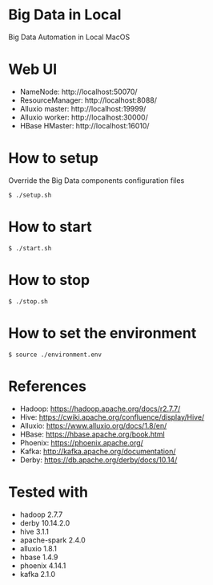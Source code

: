 # Big Data in Local
Big Data Automation in Local MacOS

# Web UI
* NameNode: http://localhost:50070/
* ResourceManager: http://localhost:8088/
* Alluxio master: http://localhost:19999/
* Alluxio worker: http://localhost:30000/
* HBase HMaster: http://localhost:16010/

# How to setup
Override the Big Data components configuration files
```shell
$ ./setup.sh
```

# How to start
```shell
$ ./start.sh
```

# How to stop
```shell
$ ./stop.sh
```

# How to set the environment
```shell
$ source ./environment.env
```

# References
* Hadoop: https://hadoop.apache.org/docs/r2.7.7/
* Hive: https://cwiki.apache.org/confluence/display/Hive/
* Alluxio: https://www.alluxio.org/docs/1.8/en/
* HBase: https://hbase.apache.org/book.html
* Phoenix: https://phoenix.apache.org/
* Kafka: http://kafka.apache.org/documentation/
* Derby: https://db.apache.org/derby/docs/10.14/

# Tested with
* hadoop 2.7.7
* derby 10.14.2.0
* hive 3.1.1
* apache-spark 2.4.0
* alluxio 1.8.1
* hbase 1.4.9
* phoenix 4.14.1
* kafka 2.1.0
